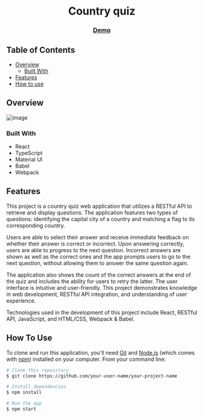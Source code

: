 <!-- Please update value in the {}  -->

<h1 align="center">Country quiz</h1>

<div align="center">
  <h3>
    <a href="https://country-quiz-app-1b4c1.web.app/">
      Demo
    </a>
  </h3>
</div>

<!-- TABLE OF CONTENTS -->

## Table of Contents

- [Overview](#overview)
  - [Built With](#built-with)
- [Features](#features)
- [How to use](#how-to-use)

<!-- OVERVIEW -->

## Overview

![image](https://user-images.githubusercontent.com/34000861/186021161-430e719b-1db9-42d3-888b-55459e02dcb2.png)

### Built With

<!-- This section should list any major frameworks that you built your project using. Here are a few examples.-->

- React
- TypeScript
- Material UI
- Babel
- Webpack

## Features
This project is a country quiz web application that utilizes a RESTful API to retrieve and display questions. The application features two types of questions: identifying the capital city of a country and matching a flag to its corresponding country.

Users are able to select their answer and receive immediate feedback on whether their answer is correct or incorrect. Upon answering correctly, users are able to progress to the next question. Incorrect answers are shown as well as the correct ones and the app prompts users to go to the next question, without allowing them to answer the same question again.

The application also shows the count of the correct answers at the end of the quiz and includes the ability for users to retry the latter. The user interface is intuitive and user-friendly. This project demonstrates knowledge in web development, RESTful API integration, and understanding of user experience.

Technologies used in the development of this project include React, RESTful API, JavaScript, and HTML/CSS, Webpack & Babel.


<!-- List the features of your application or follow the template. Don't share the figma file here :) -->

## How To Use

<!-- Example: -->

To clone and run this application, you'll need [Git](https://git-scm.com) and [Node.js](https://nodejs.org/en/download/) (which comes with [npm](http://npmjs.com)) installed on your computer. From your command line:

```bash
# Clone this repository
$ git clone https://github.com/your-user-name/your-project-name

# Install dependencies
$ npm install

# Run the app
$ npm start
```
